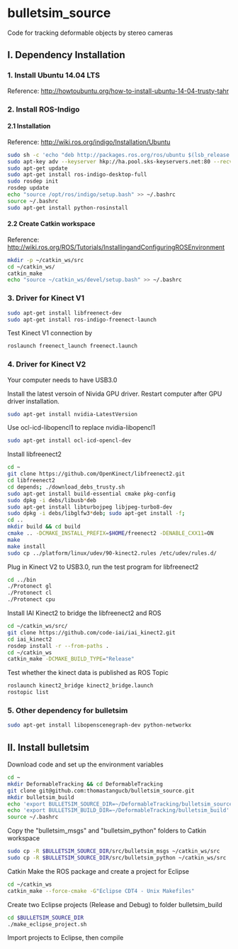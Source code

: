 # bulletsim_source
Code for tracking deformable objects by stereo cameras

## I. Dependency Installation

### 1. Install Ubuntu 14.04 LTS 
Reference: http://howtoubuntu.org/how-to-install-ubuntu-14-04-trusty-tahr
### 2. Install ROS-Indigo
#### 2.1 Installation
Reference: http://wiki.ros.org/indigo/Installation/Ubuntu
```Bash
sudo sh -c 'echo "deb http://packages.ros.org/ros/ubuntu $(lsb_release -sc) main" > /etc/apt/sources.list.d/ros-latest.list'
sudo apt-key adv --keyserver hkp://ha.pool.sks-keyservers.net:80 --recv-key 421C365BD9FF1F717815A3895523BAEEB01FA116
sudo apt-get update
sudo apt-get install ros-indigo-desktop-full
sudo rosdep init
rosdep update
echo "source /opt/ros/indigo/setup.bash" >> ~/.bashrc
source ~/.bashrc
sudo apt-get install python-rosinstall
```
#### 2.2 Create Catkin workspace
Reference: http://wiki.ros.org/ROS/Tutorials/InstallingandConfiguringROSEnvironment
```Bash
mkdir -p ~/catkin_ws/src
cd ~/catkin_ws/
catkin_make
echo "source ~/catkin_ws/devel/setup.bash" >> ~/.bashrc
```

### 3. Driver for Kinect V1
```Bash
sudo apt-get install libfreenect-dev
sudo apt-get install ros-indigo-freenect-launch
```
Test Kinect V1 connection by 
```Bash
roslaunch freenect_launch freenect.launch
```

### 4. Driver for Kinect V2
Your computer needs to have USB3.0

Install the latest versoin of Nivida GPU driver. Restart computer after GPU driver installation.
```Bash
sudo apt-get install nvidia-LatestVersion
```
Use ocl-icd-libopencl1 to replace nvidia-libopencl1
```Bash
sudo apt-get install ocl-icd-opencl-dev
```
Install libfreenect2
```Bash
cd ~
git clone https://github.com/OpenKinect/libfreenect2.git
cd libfreenect2
cd depends; ./download_debs_trusty.sh
sudo apt-get install build-essential cmake pkg-config
sudo dpkg -i debs/libusb*deb
sudo apt-get install libturbojpeg libjpeg-turbo8-dev
sudo dpkg -i debs/libglfw3*deb; sudo apt-get install -f;
cd ..
mkdir build && cd build
cmake .. -DCMAKE_INSTALL_PREFIX=$HOME/freenect2 -DENABLE_CXX11=ON
make
make install
sudo cp ../platform/linux/udev/90-kinect2.rules /etc/udev/rules.d/
```
Plug in Kinect V2 to USB3.0, run the test program for libfreenect2
```Bash
cd ../bin
./Protonect gl
./Protonect cl
./Protonect cpu
```
Install IAI Kinect2 to bridge the libfreenect2 and ROS
```Bash
cd ~/catkin_ws/src/ 
git clone https://github.com/code-iai/iai_kinect2.git 
cd iai_kinect2 
rosdep install -r --from-paths . 
cd ~/catkin_ws 
catkin_make -DCMAKE_BUILD_TYPE="Release"
```
Test whether the kinect data is published as ROS Topic
```Bash
roslaunch kinect2_bridge kinect2_bridge.launch
rostopic list
```

### 5. Other dependency for bulletsim
```Bash
sudo apt-get install libopenscenegraph-dev python-networkx
```

## II. Install bulletsim
Download code and set up the environment variables
```Bash
cd ~
mkdir DeformableTracking && cd DeformableTracking
git clone git@github.com:thomastangucb/bulletsim_source.git
mkdir bulletsim_build
echo 'export BULLETSIM_SOURCE_DIR=~/DeformableTracking/bulletsim_source' >> ~/.bashrc
echo 'export BULLETSIM_BUILD_DIR=~/DeformableTracking/bulletsim_build' >> ~/.bashrc
source ~/.bashrc
```
Copy the "bulletsim_msgs" and "bulletsim_python" folders to Catkin workspace
```Bash
sudo cp -R $BULLETSIM_SOURCE_DIR/src/bulletsim_msgs ~/catkin_ws/src
sudo cp -R $BULLETSIM_SOURCE_DIR/src/bulletsim_python ~/catkin_ws/src
```
Catkin Make the ROS package and create a project for Eclipse
```Bash
cd ~/catkin_ws
catkin_make --force-cmake -G"Eclipse CDT4 - Unix Makefiles"
```
Create two Eclipse projects (Release and Debug) to folder bulletsim_build
```Bash
cd $BULLETSIM_SOURCE_DIR
./make_eclipse_project.sh
```
Import projects to Eclipse, then compile
